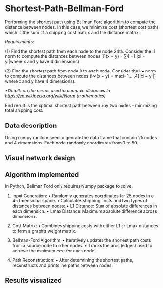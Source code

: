 # Shortest-Path-Bellman-Ford
Performing the shortest path using Bellman Ford algorithim to compute the distance between nodes. In this case, we minimize cost (shortest cost path) which is the sum of a shipping cost matrix and the distance matrix.

_Requirements:_

(1) Find the shortest path from each node to the node 24th. Consider the l1 norm to compute the distances between nodes (l1(x − y) = ∑4i=1 |xi − yi|where x and y have 4 dimensions)

(2) Find the shortest path from node  0 to each node. Consider the l∞ norm to compute the distances between nodes (l∞(x − y) = maxi=1,...,4[|xi − yi|] where x and y have 4 dimensions).

_*Details on the norms used to compute distances in https://en.wikipedia.org/wiki/Norm (mathematics)_

End result is the optimal shortest path between any two nodes - minimizing total shipping cost.

## Data description
Using numpy random seed to genrate the data frame that contain 25 nodes and 4 dimemsions. Each node randomly coordinates from 0 to 50.

## Visual network design 

## Algorithm implemented
In Python, Bellman Ford only requires Numpy package to solve.

1. Input Generation:
	•	Randomly generates coordinates for 25 nodes in a 4-dimensional space.
	•	Calculates shipping costs and two types of distances between nodes:
	•	  L1 Distance: Sum of absolute differences in each dimension.
	•	  Lmax Distance: Maximum absolute difference across dimensions.
	
 2. Cost Matrix:
	•	Combines shipping costs with either L1 or Lmax distances to form a graph’s weight matrix.
	
 3. Bellman-Ford Algorithm:
	•	Iteratively updates the shortest path costs from a source node to other nodes.
	•	Tracks the arcs (edges) used to achieve the minimum cost for each node.
	
 4. Path Reconstruction:
	•	After determining the shortest paths, reconstructs and prints the paths between nodes.

## Results visualized
